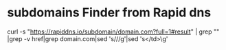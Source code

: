 # subdomains Finder from Rapid dns 

  curl -s "https://rapiddns.io/subdomain/domain.com?full=1#result" | grep "<td>" |grep -v href|grep domain.com|sed 's/<td>//g'|sed 's\</td>\\g'
